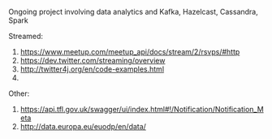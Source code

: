 Ongoing project involving data analytics and Kafka, Hazelcast, Cassandra, Spark

Streamed:

1. https://www.meetup.com/meetup_api/docs/stream/2/rsvps/#http
2. https://dev.twitter.com/streaming/overview
3. http://twitter4j.org/en/code-examples.html
4. 

Other:

1. https://api.tfl.gov.uk/swagger/ui/index.html#!/Notification/Notification_Meta
2. http://data.europa.eu/euodp/en/data/



